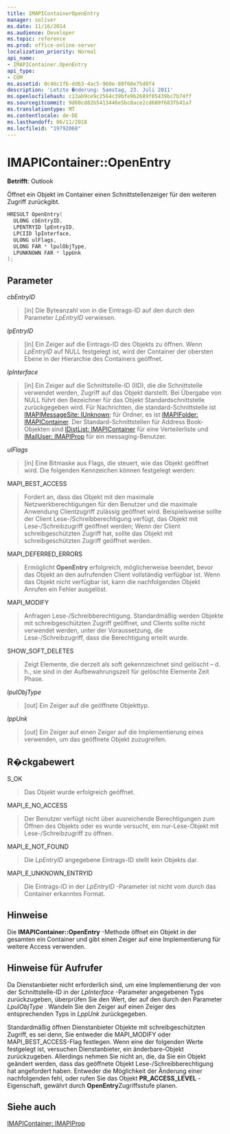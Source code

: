 ```yaml
---
title: IMAPIContainerOpenEntry
manager: soliver
ms.date: 11/16/2014
ms.audience: Developer
ms.topic: reference
ms.prod: office-online-server
localization_priority: Normal
api_name:
- IMAPIContainer.OpenEntry
api_type:
- COM
ms.assetid: 0c46c1fb-dd63-4ac5-960e-80f68e75d8f4
description: 'Letzte �nderung: Samstag, 23. Juli 2011'
ms.openlocfilehash: c13ab9ce9c2564c39bfe9b2689f05439bc7b74ff
ms.sourcegitcommit: 9d60cd82b5413446e5bc8ace2cd689f683fb41a7
ms.translationtype: MT
ms.contentlocale: de-DE
ms.lasthandoff: 06/11/2018
ms.locfileid: "19792068"
---
```

# <a name="imapicontaineropenentry"></a>IMAPIContainer::OpenEntry

  
  
**Betrifft**: Outlook 
  
Öffnet ein Objekt im Container einen Schnittstellenzeiger für den weiteren Zugriff zurückgibt.
  
```cpp
HRESULT OpenEntry(
  ULONG cbEntryID,
  LPENTRYID lpEntryID,
  LPCIID lpInterface,
  ULONG ulFlags,
  ULONG FAR * lpulObjType,
  LPUNKNOWN FAR * lppUnk
);
```

## <a name="parameters"></a>Parameter

 _cbEntryID_
  
> [in] Die Byteanzahl von in die Eintrags-ID auf den durch den Parameter _LpEntryID_ verwiesen. 
    
 _lpEntryID_
  
> [in] Ein Zeiger auf die Eintrags-ID des Objekts zu öffnen. Wenn _LpEntryID_ auf NULL festgelegt ist, wird der Container der obersten Ebene in der Hierarchie des Containers geöffnet. 
    
 _lpInterface_
  
> [in] Ein Zeiger auf die Schnittstelle-ID (IID), die die Schnittstelle verwendet werden, Zugriff auf das Objekt darstellt. Bei Übergabe von NULL führt den Bezeichner für das Objekt Standardschnittstelle zurückgegeben wird. Für Nachrichten, die standard-Schnittstelle ist [IMAPIMessageSite: IUnknown](imapimessagesiteiunknown.md); für Ordner, es ist [IMAPIFolder: IMAPIContainer](imapifolderimapicontainer.md). Der Standard-Schnittstellen für Address Book-Objekten sind [IDistList: IMAPIContainer](idistlistimapicontainer.md) für eine Verteilerliste und [IMailUser: IMAPIProp](imailuserimapiprop.md) für ein messaging-Benutzer. 
    
 _ulFlags_
  
> [in] Eine Bitmaske aus Flags, die steuert, wie das Objekt geöffnet wird. Die folgenden Kennzeichen können festgelegt werden:
    
MAPI_BEST_ACCESS 
  
> Fordert an, dass das Objekt mit den maximale Netzwerkberechtigungen für den Benutzer und die maximale Anwendung Clientzugriff zulässig geöffnet wird. Beispielsweise sollte der Client Lese-/Schreibberechtigung verfügt, das Objekt mit Lese-/Schreibzugriff geöffnet werden; Wenn der Client schreibgeschützten Zugriff hat, sollte das Objekt mit schreibgeschützten Zugriff geöffnet werden. 
    
MAPI_DEFERRED_ERRORS 
  
> Ermöglicht **OpenEntry** erfolgreich, möglicherweise beendet, bevor das Objekt an den aufrufenden Client vollständig verfügbar ist. Wenn das Objekt nicht verfügbar ist, kann die nachfolgenden Objekt Anrufen ein Fehler ausgelöst. 
    
MAPI_MODIFY 
  
> Anfragen Lese-/Schreibberechtigung. Standardmäßig werden Objekte mit schreibgeschützten Zugriff geöffnet, und Clients sollte nicht verwendet werden, unter der Voraussetzung, die Lese-/Schreibzugriff, dass die Berechtigung erteilt wurde. 
    
SHOW_SOFT_DELETES
  
> Zeigt Elemente, die derzeit als soft gekennzeichnet sind gelöscht – d. h., sie sind in der Aufbewahrungszeit für gelöschte Elemente Zeit Phase.
    
 _lpulObjType_
  
> [out] Ein Zeiger auf die geöffnete Objekttyp.
    
 _lppUnk_
  
> [out] Ein Zeiger auf einen Zeiger auf die Implementierung eines verwenden, um das geöffnete Objekt zuzugreifen.
    
## <a name="return-value"></a>R�ckgabewert

S_OK 
  
> Das Objekt wurde erfolgreich geöffnet.
    
MAPI_E_NO_ACCESS 
  
> Der Benutzer verfügt nicht über ausreichende Berechtigungen zum Öffnen des Objekts oder es wurde versucht, ein nur-Lese-Objekt mit Lese-/Schreibzugriff zu öffnen.
    
MAPI_E_NOT_FOUND 
  
> Die _LpEntryID_ angegebene Eintrags-ID stellt kein Objekts dar. 
    
MAPI_E_UNKNOWN_ENTRYID 
  
> Die Eintrags-ID in der _LpEntryID_ -Parameter ist nicht vom durch das Container erkanntes Format. 
    
## <a name="remarks"></a>Hinweise

Die **IMAPIContainer::OpenEntry** -Methode öffnet ein Objekt in der gesamten ein Container und gibt einen Zeiger auf eine Implementierung für weitere Access verwenden. 
  
## <a name="notes-to-callers"></a>Hinweise für Aufrufer

Da Dienstanbieter nicht erforderlich sind, um eine Implementierung der von der Schnittstelle-ID in der _LpInterface_ -Parameter angegebenen Typs zurückzugeben, überprüfen Sie den Wert, der auf den durch den Parameter _LpulObjType_ . Wandeln Sie den Zeiger auf einen Zeiger des entsprechenden Typs in _LppUnk_ zurückgegeben. 
  
Standardmäßig öffnen Dienstanbieter Objekte mit schreibgeschützten Zugriff, es sei denn, Sie entweder die MAPI_MODIFY oder MAPI_BEST_ACCESS-Flag festlegen. Wenn eine der folgenden Werte festgelegt ist, versuchen Dienstanbieter, ein änderbare-Objekt zurückzugeben. Allerdings nehmen Sie nicht an, die, da Sie ein Objekt geändert werden, dass das geöffnete Objekt Lese-/Schreibberechtigung hat angefordert haben. Entweder die Möglichkeit der Änderung einer nachfolgenden fehl, oder rufen Sie das Objekt **PR_ACCESS_LEVEL** -Eigenschaft, gewährt durch **OpenEntry**Zugriffsstufe planen.
  
## <a name="see-also"></a>Siehe auch



[IMAPIContainer: IMAPIProp](imapicontainerimapiprop.md)

